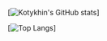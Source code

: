 [![Kotykhin's GitHub stats](https://github-readme-stats.vercel.app/api?username=kotykhin&count_private=true&theme=dark&show_icons=true)]

[![Top Langs](https://github-readme-stats.vercel.app/api/top-langs/?username=anuraghazra&theme=dark&show_icons=true)]
<!---
kotykhin/kotykhin is a ✨ special ✨ repository because its `README.md` (this file) appears on your GitHub profile.
You can click the Preview link to take a look at your changes.
--->
